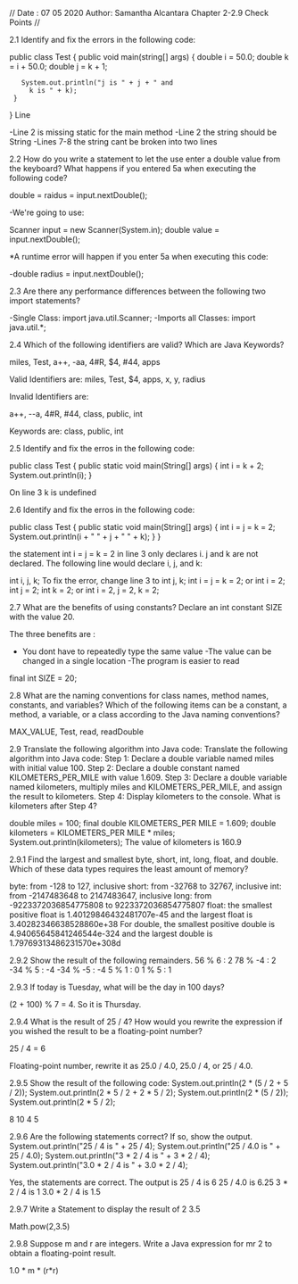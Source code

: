 //
Date : 07 05 2020
Author: Samantha Alcantara
Chapter 2-2.9 Check Points
//



2.1  Identify and fix the errors in the following code:
 
 
 public class Test {
     public void main(string[] args) {
       double i = 50.0;
       double k = i + 50.0;
       double j = k + 1;
 
       System.out.println("j is " + j + " and
         k is " + k);
     }
  }
Line 

-Line 2 is missing static for the main method
-Line 2 the string should be String 
-Lines 7-8 the string cant be broken into two lines


2.2 How do you  write a statement to let the use enter a double 
value from the keyboard? What happens if you entered 5a when 
executing the following code?

double = raidus = input.nextDouble();

-We're going to use:

Scanner input = new Scanner(System.in);
double value = input.nextDouble();

*A runtime error will happen if you enter 5a when executing
this code:

-double radius = input.nextDouble();


2.3   Are there any performance differences between the following two import
statements?


-Single Class:   import java.util.Scanner;
-Imports all Classes: import java.util.*;


2.4 Which of the following identifiers are valid? Which are
Java Keywords?


miles, Test, a++, -aa, 4#R, $4, #44, apps

Valid Identifiers are:
miles, Test, $4, apps, x, y, radius

Invalid Identifiers are:

a++, --a, 4#R, #44, class, public, int

Keywords are: class, public, int



2.5 Identify and fix the erros in the following code:

 public class Test {
    public static void main(String[] args) {
      int i = k + 2;
      System.out.println(i);
    }


On line 3 k is undefined



2.6 Identify and fix the erros in the following code:
  
  public class Test {
    public static void main(String[] args) {
      int i = j = k = 2;
      System.out.println(i + " " + j + " " + k);
    }
  }

 the statement int i = j = k = 2 in line 3 only declares i. j 
and k are not declared. The following line would declare i, j, and k:


int i, j, k;
To fix the error, change line 3 to
int j, k;
int i = j = k = 2;
or
int i = 2;
int j = 2;
int k = 2;
or
int i = 2, j = 2, k = 2;



2.7  What are the benefits of using constants? Declare an int
constant SIZE with the value 20.


The three benefits are :
- You dont have to repeatedly type the same value
-The value can be changed in a single location
-The program is easier to read


final int SIZE = 20;


2.8  What are the naming conventions for class names,
method names, constants, and variables? Which of the
following items can be a constant, a method, a variable, 
or a class according to the Java naming conventions?

MAX_VALUE, Test, read, readDouble



2.9 Translate the following algorithm into Java code:
Translate the following algorithm into Java code:
Step 1: Declare a double variable named miles with initial value 100.
Step 2: Declare a double constant named KILOMETERS_PER_MILE with value 1.609.
Step 3: Declare a double variable named kilometers, multiply miles and KILOMETERS_PER_MILE, and assign the result to kilometers.
Step 4: Display kilometers to the console.
What is kilometers after Step 4?

double miles = 100;
final double KILOMETERS_PER MILE = 1.609;
double kilometers = KILOMETERS_PER MILE * miles;
System.out.println(kilometers);
The value of kilometers is 160.9

2.9.1 Find the largest and smallest byte, short, int, 
long, float, and double. Which of these data types 
requires the least amount of memory?

byte: from -128 to 127, inclusive
short: from -32768 to 32767, inclusive
int: from -2147483648 to 2147483647, inclusive
long: from -9223372036854775808 to 9223372036854775807
float: the smallest positive float is 1.40129846432481707e-45 
and the largest float is 3.40282346638528860e+38
For double, the smallest positive double is 
4.94065645841246544e-324 and the largest double is 1.79769313486231570e+308d

2.9.2  Show the result of the following remainders.
56 % 6 : 2
78 % -4 : 2
-34 % 5 : -4
-34 % -5 : -4
5 % 1 : 0
1 % 5 : 1

2.9.3 If today is Tuesday, what will be the day in 100 days?

(2 + 100) % 7 = 4. So it is Thursday.



2.9.4  What is the result of 25 / 4? 
How would you rewrite the expression if you wished the 
result to be a floating-point number?

25 / 4 =  6 

Floating-point number, rewrite it as 25.0 / 4.0, 25.0 / 4, or 25 / 4.0.


2.9.5 Show the result of the following code:
System.out.println(2 * (5 / 2 + 5 / 2));
System.out.println(2 * 5 / 2 + 2 * 5 / 2);
System.out.println(2 * (5 / 2));
System.out.println(2 * 5 / 2);


8
10
4
5



2.9.6 Are the following statements correct? If so, show the output.
System.out.println("25 / 4 is " + 25 / 4);
System.out.println("25 / 4.0 is " + 25 / 4.0);
System.out.println("3 * 2 / 4 is " + 3 * 2 / 4);
System.out.println("3.0 * 2 / 4 is " + 3.0 * 2 / 4);


Yes, the statements are correct. The output is
25 / 4 is 6
25 / 4.0 is 6.25
3 * 2 / 4 is 1
3.0 * 2 / 4 is 1.5


2.9.7 Write a Statement to display the result of 2 3.5 

Math.pow(2,3.5)

2.9.8  Suppose m and r are integers. Write a Java expression for mr 2 to obtain a floating-point result.

1.0 * m * (r*r)


